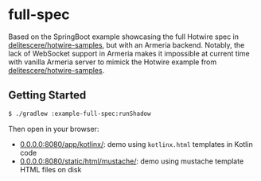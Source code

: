 # full-spec 

Based on the SpringBoot example showcasing the full Hotwire spec in [delitescere/hotwire-samples](https://github.com/delitescere/hotwire-samples), but with an Armeria backend. Notably, the lack of WebSocket support in Armeria makes it impossible at current time with vanilla Armeria server to mimick the Hotwire example from [delitescere/hotwire-samples](https://github.com/delitescere/hotwire-samples).  

## Getting Started

```bash
$ ./gradlew :example-full-spec:runShadow 
```

Then open in your browser:

- [0.0.0.0:8080/app/kotlinx/](0.0.0.0:8080/app/kotlinx/): demo using `kotlinx.html` templates in Kotlin code
- [0.0.0.0:8080/static/html/mustache/](0.0.0.0:8080/static/html/mustache/): demo using mustache template HTML files on disk